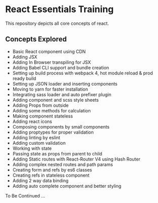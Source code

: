 # React Essentials Training

This repository depicts all core concepts of react.

## Concepts Explored

* Basic React component using CDN  
* Adding JSX
* Adding In Browser transpiling for JSX
* Adding Babel CLI support and bundle creation
* Setting up build process with webpack 4, hot module reload & prod ready build
* Setting up JSON loader and inserting components
* Moving to yarn for faster installation
* Integrating sass loader and auto prefixer plugin
* Adding component and scss style sheets
* Adding Props from outside
* Adding some methods for calculation
* Making component stateless
* Adding react icons
* Composing components by small components
* Adding proptypes for proper validation
* Adding linting by eslint
* Adding custom validation
* Working with state
* Passing state as props from parent to child
* Adding Static routes with React-Router V4 using Hash Router
* Adding complex nested routes and path params
* Creating form and refs by es6 classes
* Creating refs in stateless component
* Adding 2 way data binding
* Adding auto complete component and better styling

To Be Continued ...
